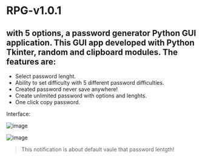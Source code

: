 
# RPG-v1.0.1
with 5 options, a password generator Python GUI application. 
This GUI app developed with Python Tkinter, random and clipboard modules. 
The features are:
-

- Select password lenght.
- Ability to set difficulty with 5 different password difficulties.
- Created password never save anywhere!
- Create unlimited password with options and lenghts.
- One click copy password.


Interface:

![image](https://user-images.githubusercontent.com/4365391/219131833-98b3ea6c-5381-4691-801e-7cc5f95770d2.png)

![image](https://user-images.githubusercontent.com/4365391/219131296-4e9bb3e3-010c-4b92-bec8-b962c7281be0.png)
 

> This notification is about default vaule that password lentgth!

